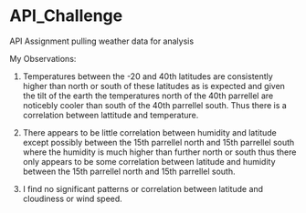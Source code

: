 # API_Challenge
API Assignment pulling weather data for analysis

My Observations:
1. Temperatures between the -20 and 40th latitudes are consistently higher than north or south of these latitudes as is expected and given the tilt of the earth the temperatures north of the 40th parrellel are noticebly cooler than south of the 40th parrellel south. Thus there is a correlation between lattitude and temperature.

2. There appears to be little correlation between humidity and latitude except possibly between the 15th parrellel north and 15th parrellel south where the humidity is much higher than further north or south thus there only appears to be some correlation between latitude and humidity between the 15th parrellel north and 15th parrellel south.

3. I find no significant patterns or correlation between latitude and cloudiness or wind speed.

